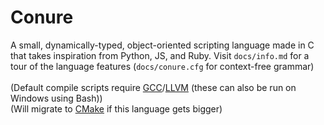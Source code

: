 # Conure
A small, dynamically-typed, object-oriented scripting language made in C that takes inspiration from Python, JS, and Ruby.
Visit `docs/info.md` for a tour of the language features (`docs/conure.cfg` for context-free grammar)<br/>
<br/>
(Default compile scripts require [GCC](https://gcc.gnu.org)/[LLVM](http://llvm.org) (these can also be run on Windows using Bash))<br/>
(Will migrate to [CMake](https://cmake.org) if this language gets bigger)
